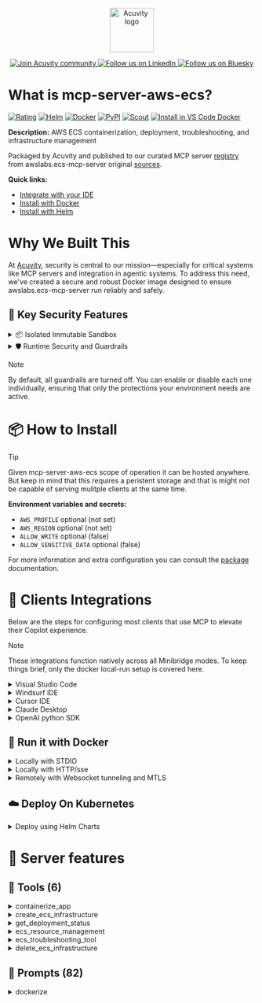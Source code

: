 <p align="center">
  <a href="https://acuvity.ai">
    <picture>
      <img src="https://mma.prnewswire.com/media/2544052/Acuvity__Logo.jpg" height="90" alt="Acuvity logo"/>
    </picture>
  </a>
</p>
<p align="center">
  <a href="https://discord.gg/BkU7fBkrNk">
    <img src="https://img.shields.io/badge/Acuvity-Join-7289DA?logo=discord&logoColor=fff" alt="Join Acuvity community" />
  </a>
<a href="https://www.linkedin.com/company/acuvity/">
    <img src="https://img.shields.io/badge/LinkedIn-Follow-7289DA" alt="Follow us on LinkedIn" />
  </a>
<a href="https://bsky.app/profile/acuvity.bsky.social">
    <img src="https://img.shields.io/badge/Bluesky-Follow-7289DA"?logo=bluesky&logoColor=fff" alt="Follow us on Bluesky" />
  </a>
</p>


# What is mcp-server-aws-ecs?
[![Rating](https://img.shields.io/badge/B-3775A9?label=Rating)](https://docs.anthropic.com/en/docs/build-with-claude/tool-use/implement-tool-use#best-practices-for-tool-definitions)
[![Helm](https://img.shields.io/badge/1.0.0-3775A9?logo=helm&label=Charts&logoColor=fff)](https://hub.docker.com/r/acuvity/mcp-server-aws-ecs/tags/)
[![Docker](https://img.shields.io/docker/image-size/acuvity/mcp-server-aws-ecs/0.1.3?logo=docker&logoColor=fff&label=0.1.3)](https://hub.docker.com/r/acuvity/mcp-server-aws-ecs)
[![PyPI](https://img.shields.io/badge/0.1.3-3775A9?logo=pypi&logoColor=fff&label=awslabs.ecs-mcp-server)](https://github.com/awslabs/mcp/tree/HEAD/src/ecs-mcp-server)
[![Scout](https://img.shields.io/badge/Active-3775A9?logo=docker&logoColor=fff&label=Scout)](https://hub.docker.com/r/acuvity/mcp-server-aws-ecs/)
[![Install in VS Code Docker](https://img.shields.io/badge/VS_Code-One_click_install-0078d7?logo=githubcopilot)](https://insiders.vscode.dev/redirect/mcp/install?name=mcp-server-aws-ecs&config=%7B%22args%22%3A%5B%22run%22%2C%22-i%22%2C%22--rm%22%2C%22--read-only%22%2C%22docker.io%2Facuvity%2Fmcp-server-aws-ecs%3A0.1.3%22%5D%2C%22command%22%3A%22docker%22%7D)

**Description:** AWS ECS containerization, deployment, troubleshooting, and infrastructure management

Packaged by Acuvity and published to our curated MCP server [registry](https://mcp.acuvity.ai) from awslabs.ecs-mcp-server original [sources](https://github.com/awslabs/mcp/tree/HEAD/src/ecs-mcp-server).

**Quick links:**

- [Integrate with your IDE](https://github.com/acuvity/mcp-servers-registry/blob/main/mcp-server-aws-ecs/docker/README.md#-clients-integrations)
- [Install with Docker](https://github.com/acuvity/mcp-servers-registry/tree/main/mcp-server-aws-ecs/docker/README.md#-run-it-with-docker)
- [Install with Helm](https://github.com/acuvity/mcp-servers-registry/tree/main/mcp-server-aws-ecs/charts/mcp-server-aws-ecs/README.md#how-to-install)

# Why We Built This

At [Acuvity](https://acuvity.ai), security is central to our mission—especially for critical systems like MCP servers and integration in agentic systems.
To address this need, we've created a secure and robust Docker image designed to ensure awslabs.ecs-mcp-server run reliably and safely.

## 🔐 Key Security Features

<details>
<summary>📦 Isolated Immutable Sandbox </summary>

- **Isolated Execution**: All tools run within secure, containerized sandboxes to enforce process isolation and prevent lateral movement.
- **Non-root by Default**: Enforces least-privilege principles, minimizing the impact of potential security breaches.
- **Read-only Filesystem**: Ensures runtime immutability, preventing unauthorized modification.
- **Version Pinning**: Guarantees consistency and reproducibility across deployments by locking tool and dependency versions.
- **CVE Scanning**: Continuously scans images for known vulnerabilities using [Docker Scout](https://docs.docker.com/scout/) to support proactive mitigation.
- **SBOM & Provenance**: Delivers full supply chain transparency by embedding metadata and traceable build information."
</details>

<details>
<summary>🛡️ Runtime Security and Guardrails</summary>

**Minibridge Integration**: [Minibridge](https://github.com/acuvity/minibridge) establishes secure Agent-to-MCP connectivity, supports Rego/HTTP-based policy enforcement 🕵️, and simplifies orchestration.

The [ARC](https://github.com/acuvity/mcp-servers-registry/tree/main) container includes a [built-in Rego policy](https://github.com/acuvity/mcp-servers-registry/tree/main/mcp-server-aws-ecs/docker/policy.rego) that enables a set of runtime "guardrails"" to help enforce security, privacy, and correct usage of your services. Below is an overview of each guardrail provided.

### 🔒 Resource Integrity

**Mitigates MCP Rug Pull Attacks**

* **Goal:** Protect users from malicious tool description changes after initial approval, preventing post-installation manipulation or deception.
* **Mechanism:** Locks tool descriptions upon client approval and verifies their integrity before execution. Any modification to the description triggers a security violation, blocking unauthorized changes from server-side updates.

### 🛡️ Guardrails

#### Covert Instruction Detection

Monitors incoming requests for hidden or obfuscated directives that could alter policy behavior.

* **Goal:** Stop attackers from slipping unnoticed commands or payloads into otherwise harmless data.
* **Mechanism:** Applies a library of regex patterns and binary‐encoding checks to the full request body. If any pattern matches a known covert channel (e.g., steganographic markers, hidden HTML tags, escape-sequence tricks), the request is rejected.

#### Sensitive Pattern Detection

Block user-defined sensitive data patterns (credential paths, filesystem references).

* **Goal:** Block accidental or malicious inclusion of sensitive information that violates data-handling rules.
* **Mechanism:** Runs a curated set of regexes against all payloads and tool descriptions—matching patterns such as `.env` files, RSA key paths, directory traversal sequences.

#### Shadowing Pattern Detection

Detects and blocks "shadowing" attacks, where a malicious MCP server sneaks hidden directives into its own tool descriptions to hijack or override the behavior of other, trusted tools.

* **Goal:** Stop a rogue server from poisoning the agent’s logic by embedding instructions that alter how a different server’s tools operate (e.g., forcing all emails to go to an attacker’s address even when the user calls a separate `send_email` tool).
* **Mechanism:** During policy load, each tool description is scanned for cross‐tool override patterns—such as `<IMPORTANT>` sections referencing other tool names, hidden side‐effects, or directives that apply to a different server’s API. Any description that attempts to shadow or extend instructions for a tool outside its own namespace triggers a policy violation and is rejected.

#### Schema Misuse Prevention

Enforces strict adherence to MCP input schemas.

* **Goal:** Prevent malformed or unexpected fields from bypassing validations, causing runtime errors, or enabling injections.
* **Mechanism:** Compares each incoming JSON object against the declared schema (required properties, allowed keys, types). Any extra, missing, or mistyped field triggers an immediate policy violation.

#### Cross-Origin Tool Access

Controls whether tools may invoke tools or services from external origins.

* **Goal:** Prevent untrusted or out-of-scope services from being called.
* **Mechanism:** Examines tool invocation requests and outgoing calls, verifying each target against an allowlist of approved domains or service names. Calls to any non-approved origin are blocked.

#### Secrets Redaction

Automatically masks sensitive values so they never appear in logs or responses.

* **Goal:** Ensure that API keys, tokens, passwords, and other credentials cannot leak in plaintext.
* **Mechanism:** Scans every text output for known secret formats (e.g., AWS keys, GitHub PATs, JWTs). Matches are replaced with `[REDACTED]` before the response is sent or recorded.

These controls ensure robust runtime integrity, prevent unauthorized behavior, and provide a foundation for secure-by-design system operations.

### Enable guardrails

To activate guardrails in your Docker containers, define the `GUARDRAILS` environment variable with the protections you need.

| Guardrail                        | Summary                                                                 |
|----------------------------------|-------------------------------------------------------------------------|
| `covert-instruction-detection`   | Detects hidden or obfuscated directives in requests.                    |
| `sensitive-pattern-detection`    | Flags patterns suggesting sensitive data or filesystem exposure.        |
| `shadowing-pattern-detection`    | Identifies tool descriptions that override or influence others.         |
| `schema-misuse-prevention`       | Enforces strict schema compliance on input data.                        |
| `cross-origin-tool-access`       | Controls calls to external services or APIs.                            |
| `secrets-redaction`              | Prevents exposure of credentials or sensitive values.                   |

Example: add `-e GUARDRAILS="secrets-redaction sensitive-pattern-detection"` to enable those guardrails.

## 🔒 Basic Authentication via Shared Secret

Provides a lightweight auth layer using a single shared token.

* **Mechanism:** Expects clients to send an `Authorization` header with the predefined secret.
* **Use Case:** Quickly lock down your endpoint in development or simple internal deployments—no complex OAuth/OIDC setup required.

To turn on Basic Authentication, define `BASIC_AUTH_SECRET` environment variable with a shared secret.

Example: add `-e BASIC_AUTH_SECRET="supersecret"` to enable the basic authentication.

> While basic auth will protect against unauthorized access, you should use it only in controlled environment,
> rotate credentials frequently and **always** use TLS.

</details>

> [!NOTE]
> By default, all guardrails are turned off. You can enable or disable each one individually, ensuring that only the protections your environment needs are active.


# 📦 How to Install


> [!TIP]
> Given mcp-server-aws-ecs scope of operation it can be hosted anywhere.
> But keep in mind that this requires a peristent storage and that is might not be capable of serving mulitple clients at the same time.

**Environment variables and secrets:**
  - `AWS_PROFILE` optional (not set)
  - `AWS_REGION` optional (not set)
  - `ALLOW_WRITE` optional (false)
  - `ALLOW_SENSITIVE_DATA` optional (false)

For more information and extra configuration you can consult the [package](https://github.com/awslabs/mcp/tree/HEAD/src/ecs-mcp-server) documentation.

# 🧰 Clients Integrations

Below are the steps for configuring most clients that use MCP to elevate their Copilot experience.

> [!NOTE]
> These integrations function natively across all Minibridge modes.
> To keep things brief, only the docker local-run setup is covered here.

<details>
<summary>Visual Studio Code</summary>

To get started immediately, you can use the "one-click" link below:

[![Install in VS Code Docker](https://img.shields.io/badge/VS_Code-One_click_install-0078d7?logo=githubcopilot)](https://insiders.vscode.dev/redirect/mcp/install?name=mcp-server-aws-ecs&config=%7B%22args%22%3A%5B%22run%22%2C%22-i%22%2C%22--rm%22%2C%22--read-only%22%2C%22docker.io%2Facuvity%2Fmcp-server-aws-ecs%3A0.1.3%22%5D%2C%22command%22%3A%22docker%22%7D)

## Global scope

Press `ctrl + shift + p` and type `Preferences: Open User Settings JSON` to add the following section:

```json
{
  "mcp": {
    "servers": {
      "acuvity-mcp-server-aws-ecs": {
        "command": "docker",
        "args": [
          "run",
          "-i",
          "--rm",
          "--read-only",
          "docker.io/acuvity/mcp-server-aws-ecs:0.1.3"
        ]
      }
    }
  }
}
```

## Workspace scope

In your workspace create a file called `.vscode/mcp.json` and add the following section:

```json
{
  "servers": {
    "acuvity-mcp-server-aws-ecs": {
      "command": "docker",
      "args": [
        "run",
        "-i",
        "--rm",
        "--read-only",
        "docker.io/acuvity/mcp-server-aws-ecs:0.1.3"
      ]
    }
  }
}
```

> To pass secrets you should use the `promptString` input type described in the [Visual Studio Code documentation](https://code.visualstudio.com/docs/copilot/chat/mcp-servers).

</details>

<details>
<summary>Windsurf IDE</summary>

In `~/.codeium/windsurf/mcp_config.json` add the following section:

```json
{
  "mcpServers": {
    "acuvity-mcp-server-aws-ecs": {
      "command": "docker",
      "args": [
        "run",
        "-i",
        "--rm",
        "--read-only",
        "docker.io/acuvity/mcp-server-aws-ecs:0.1.3"
      ]
    }
  }
}
```

See [Windsurf documentation](https://docs.windsurf.com/windsurf/mcp) for more info.

</details>

<details>
<summary>Cursor IDE</summary>

Add the following JSON block to your mcp configuration file:
- `~/.cursor/mcp.json` for global scope
- `.cursor/mcp.json` for project scope

```json
{
  "mcpServers": {
    "acuvity-mcp-server-aws-ecs": {
      "command": "docker",
      "args": [
        "run",
        "-i",
        "--rm",
        "--read-only",
        "docker.io/acuvity/mcp-server-aws-ecs:0.1.3"
      ]
    }
  }
}
```

See [cursor documentation](https://docs.cursor.com/context/model-context-protocol) for more information.

</details>
<details>

<summary>Claude Desktop</summary>

In the `claude_desktop_config.json` configuration file add the following section:

```json
{
  "mcpServers": {
    "acuvity-mcp-server-aws-ecs": {
      "command": "docker",
      "args": [
        "run",
        "-i",
        "--rm",
        "--read-only",
        "docker.io/acuvity/mcp-server-aws-ecs:0.1.3"
      ]
    }
  }
}
```

See [Anthropic documentation](https://docs.anthropic.com/en/docs/agents-and-tools/mcp) for more information.
</details>

<details>
<summary>OpenAI python SDK</summary>

## Running locally

```python
async with MCPServerStdio(
    params={
        "command": "docker",
        "args": ["run","-i","--rm","--read-only","docker.io/acuvity/mcp-server-aws-ecs:0.1.3"]
    }
) as server:
    tools = await server.list_tools()
```

## Running remotely

```python
async with MCPServerSse(
    params={
        "url": "http://<ip>:<port>/sse",
    }
) as server:
    tools = await server.list_tools()
```

See [OpenAI Agents SDK docs](https://openai.github.io/openai-agents-python/mcp/) for more info.

</details>

## 🐳 Run it with Docker

<details>
<summary>Locally with STDIO</summary>

In your client configuration set:

- command: `docker`
- arguments: `run -i --rm --read-only docker.io/acuvity/mcp-server-aws-ecs:0.1.3`

</details>

<details>
<summary>Locally with HTTP/sse</summary>

Simply run as:

```console
docker run -it -p 8000:8000 --rm --read-only docker.io/acuvity/mcp-server-aws-ecs:0.1.3
```

Then on your application/client, you can configure to use it like:

```json
{
  "mcpServers": {
    "acuvity-mcp-server-aws-ecs": {
      "url": "http://localhost:8000/sse"
    }
  }
}
```

You might have to use different ports for different tools.

</details>

<details>
<summary>Remotely with Websocket tunneling and MTLS </summary>

> This section assume you are familiar with TLS and certificates and will require:
> - a server certificate with proper DNS/IP field matching your tool deployment.
> - a client-ca used to sign client certificates

1. Start the server in `backend` mode
 - add an environment variable like `-e MINIBRIDGE_MODE=backend`
 - add the TLS certificates (recommended) through a volume let's say `/certs` ex (`-v $PWD/certs:/certs`)
 - instruct minibridge to use those certs with
   - `-e MINIBRIDGE_TLS_SERVER_CERT=/certs/server-cert.pem`
   - `-e MINIBRIDGE_TLS_SERVER_KEY=/certs/server-key.pem`
   - `-e MINIBRIDGE_TLS_SERVER_KEY_PASS=optional`
   - `-e MINIBRIDGE_TLS_SERVER_CLIENT_CA=/certs/client-ca.pem`

2. Start `minibridge` locally in frontend mode:
  - Get [minibridge](https://github.com/acuvity/minibridge) binary for your OS.

In your client configuration, Minibridge works like any other STDIO command.

Example for Claude Desktop:

```json
{
  "mcpServers": {
    "acuvity-mcp-server-aws-ecs": {
      "command": "minibridge",
      "args": ["frontend", "--backend", "wss://<remote-url>:8000/ws", "--tls-client-backend-ca", "/path/to/ca/that/signed/the/server-cert.pem/ca.pem", "--tls-client-cert", "/path/to/client-cert.pem", "--tls-client-key", "/path/to/client-key.pem"]
    }
  }
}
```

That's it.

Minibridge offers a host of additional features. For step-by-step guidance, please visit the wiki. And if anything’s unclear, don’t hesitate to reach out!

</details>

## ☁️ Deploy On Kubernetes

<details>
<summary>Deploy using Helm Charts</summary>

### Chart settings requirements

This chart requires some mandatory information to be installed.

**Optional Environment variables**:
  - `AWS_PROFILE=""` environment variable can be changed with env.AWS_PROFILE=""
  - `AWS_REGION=""` environment variable can be changed with env.AWS_REGION=""
  - `ALLOW_WRITE="false"` environment variable can be changed with env.ALLOW_WRITE="false"
  - `ALLOW_SENSITIVE_DATA="false"` environment variable can be changed with env.ALLOW_SENSITIVE_DATA="false"

### How to install

You can inspect the chart `README`:

```console
helm show readme oci://docker.io/acuvity/mcp-server-aws-ecs --version 1.0.0
````

You can inspect the values that you can configure:

```console
helm show values oci://docker.io/acuvity/mcp-server-aws-ecs --version 1.0.0
````

Install with helm

```console
helm install mcp-server-aws-ecs oci://docker.io/acuvity/mcp-server-aws-ecs --version 1.0.0
```

From there your MCP server mcp-server-aws-ecs will be reachable by default through `http/sse` from inside the cluster using the Kubernetes Service `mcp-server-aws-ecs` on port `8000` by default. You can change that by looking at the `service` section of the `values.yaml` file.

### How to Monitor

The deployment will create a Kubernetes service with a `healthPort`, that is used for liveness probes and readiness probes. This health port can also be used by the monitoring stack of your choice and exposes metrics under the `/metrics` path.

See full charts [Readme](https://github.com/acuvity/mcp-servers-registry/tree/main/mcp-server-aws-ecs/charts/mcp-server-aws-ecs/README.md) for more details about settings and runtime security including guardrails activation.

</details>

# 🧠 Server features

## 🧰 Tools (6)
<details>
<summary>containerize_app</summary>

**Description**:

```

        Start here if a user wants to run their application locally or deploy an app to the cloud.
        Provides guidance for containerizing a web application.

        This tool provides guidance on how to build Docker images for web applications,
        including recommendations for base images, build tools, and architecture choices.

        USAGE INSTRUCTIONS:
        1. Run this tool to get guidance on how to configure your application for ECS.
        2. Follow the steps generated from the tool.
        3. Proceed to create_ecs_infrastructure tool.

        The guidance includes:
        - Example Dockerfile content
        - Example docker-compose.yml content
        - Build commands for different container tools
        - Architecture recommendations
        - Troubleshooting tips

        Parameters:
            app_path: Path to the web application directory
            port: Port the application listens on

        Returns:
            Dictionary containing containerization guidance
        
```

**Parameter**:

| Name | Type | Description | Required? |
|-----------|------|-------------|-----------|
| app_path | string | Absolute file path to the web application directory | Yes
| port | integer | Port the application listens on | Yes
</details>
<details>
<summary>create_ecs_infrastructure</summary>

**Description**:

```

        Creates ECS infrastructure using CloudFormation.

        This tool sets up the necessary AWS infrastructure for deploying applications to ECS.
        It creates or uses an existing VPC, sets up security groups, IAM roles, and configures
        the ECS cluster, task definitions, and services. Deployment is asynchronous, poll the
        get_deployment_status tool every 30 seconds after successful invocation of this.

        USAGE INSTRUCTIONS:
        1. Provide a name for your application
        2. Provide the path to your web application directory
        3. Decide whether to use force_deploy:
           - If False (default): Template files will be generated locally for your review
           - If True: Docker image will be built and pushed to ECR, and CloudFormation stacks
             will be deployed
           - ENSURE you get user permission to deploy and inform that this is only for
             non-production applications.
        4. If force_deploy is True, you can optionally specify a deployment_step:
           - Step 1: Create CFN files and deploy ECR to CloudFormation
           - Step 2: Build and deploy Docker image to ECR
           - Step 3: Deploy ECS infrastructure to CloudFormation
           - If no step is specified, all steps will be executed in sequence
        5. Optionally specify VPC and subnet IDs if you want to use existing resources
        6. Configure CPU, memory, and scaling options as needed

        The created infrastructure includes:
        - Security groups
        - IAM roles and policies
        - ECS cluster
        - Task definition template
        - Service configuration
        - Application Load Balancer

        Parameters:
            app_name: Name of the application
            app_path: Path to the web application directory
            force_deploy: Whether to build and deploy the infrastructure or just generate templates
            deployment_step: Which deployment step to execute (1, 2, or 3) when force_deploy is True
            vpc_id: VPC ID for deployment
            subnet_ids: List of subnet IDs for deployment
            route_table_ids: List of route table IDs for S3 Gateway endpoint association
            cpu: CPU units for the task (e.g., 256, 512, 1024)
            memory: Memory (MB) for the task (e.g., 512, 1024, 2048)
            desired_count: Desired number of tasks
            container_port: Port the container listens on
            health_check_path: Path for ALB health checks

        Returns:
            Dictionary containing infrastructure details or template paths
        
```

**Parameter**:

| Name | Type | Description | Required? |
|-----------|------|-------------|-----------|
| app_name | string | Name of the application | Yes
| app_path | string | Absolute file path to the web application directory | Yes
| container_port | any | Port the container listens on | No
| cpu | any | CPU units for the task (e.g., 256, 512, 1024) | No
| deployment_step | any | Which deployment step to execute (1, 2, or 3) when force_deploy is True. 1: Create CFN files and deploy ECR to CFN, 2: Build and deploy Docker image, 3: Deploy ECS to CFN. You must specify to use force-deploy and it must be done sequentially to prevent timeouts. | No
| desired_count | any | Desired number of tasks | No
| force_deploy | boolean | Set to True ONLY if you have Docker installed and running, and you agree to let the server build and deploy your image to ECR, as well as deploy ECS infrastructure for you in CloudFormation. If False, template files will be generated locally for your review. | No
| health_check_path | any | Path for ALB health checks | No
| memory | any | Memory (MB) for the task (e.g., 512, 1024, 2048) | No
| route_table_ids | any | not set | No
| subnet_ids | any | not set | No
| vpc_id | any | VPC ID for deployment (optional, will use default if not provided) | No
</details>
<details>
<summary>get_deployment_status</summary>

**Description**:

```

        Gets the status of an ECS deployment and returns the ALB URL.

        This tool checks the status of your ECS deployment and provides information
        about the service, tasks, and the Application Load Balancer URL for accessing
        your application.

        USAGE INSTRUCTIONS:
        1. Provide the name of your application
        2. Optionally specify the cluster name if different from the application name
        3. Optionally specify the stack name if different from the default naming convention
        4. Optionally specify the service name if different from the default naming pattern
        5. The tool will return the deployment status and access URL once the deployment
           is complete.

        Poll this tool every 30 seconds till the status is active.

        The status information includes:
        - Service status (active, draining, etc.)
        - Running task count
        - Desired task count
        - Application Load Balancer URL
        - Recent deployment events
        - Health check status
        - Custom domain and HTTPS setup guidance (when deployment is complete)

        Parameters:
            app_name: Name of the application
            cluster_name: Name of the ECS cluster (optional, defaults to app_name)
            stack_name: Name of the CloudFormation stack
                       (optional, defaults to {app_name}-ecs-infrastructure)
            service_name: Name of the ECS service (optional, defaults to {app_name}-service)

        Returns:
            Dictionary containing deployment status and ALB URL
        
```

**Parameter**:

| Name | Type | Description | Required? |
|-----------|------|-------------|-----------|
| app_name | string | Name of the application | Yes
| cluster_name | any | Name of the ECS cluster | No
| service_name | any | Name of the ECS service (optional, defaults to {app_name}-service) | No
| stack_name | any | Name of the CloudFormation stack (optional, defaults to {app_name}-ecs-infrastructure) | No
</details>
<details>
<summary>ecs_resource_management</summary>

**Description**:

```

        Read-only tool for managing ECS resources.

        This tool provides a consistent interface to list and describe various ECS resources.

        USAGE EXAMPLES:
        - List all clusters: ecs_resource_management("list", "cluster")
        - Describe a cluster: ecs_resource_management("describe", "cluster", "my-cluster")
        - List services in cluster: ecs_resource_management("list", "service",
          filters={"cluster": "my-cluster"})
        - List tasks by status: ecs_resource_management("list", "task",
          filters={"cluster": "my-cluster", "status": "RUNNING"})
        - Describe a task: ecs_resource_management("describe", "task", "task-id",
          filters={"cluster": "my-cluster"})
        - List task definitions: ecs_resource_management("list", "task_definition",
          filters={"family": "nginx"})
        - Describe a task definition: ecs_resource_management("describe", "task_definition",
          "family:revision")

        Parameters:
            action: Action to perform (list, describe)
            resource_type: Type of resource (cluster, service, task, task_definition,
                          container_instance, capacity_provider)
            identifier: Resource identifier (name or ARN) for describe actions (optional)
            filters: Filters for list operations (optional)

        Returns:
            Dictionary containing the requested ECS resources
        
```

**Parameter**:

| Name | Type | Description | Required? |
|-----------|------|-------------|-----------|
| action | string | Action to perform (list, describe) | Yes
| filters | any | not set | No
| identifier | any | not set | No
| resource_type | string | Type of resource (cluster, service, task, task_definition, container_instance, capacity_provider) | Yes
</details>
<details>
<summary>ecs_troubleshooting_tool</summary>

**Description**:

```

ECS troubleshooting tool with multiple diagnostic actions.

This tool provides access to all ECS troubleshooting operations through a single
interface. Use the 'action' parameter to specify which troubleshooting operation
to perform.

## Available Actions and Parameters:

### 1. get_ecs_troubleshooting_guidance
Initial assessment and data collection
- Required: app_name
- Optional: symptoms_description (Description of symptoms experienced by the user)
- Example: action="get_ecs_troubleshooting_guidance", parameters={"symptoms_description": "ALB returning 503 errors"}

### 2. fetch_cloudformation_status
Infrastructure-level diagnostics for CloudFormation stacks
- Required: stack_id
- Example: action="fetch_cloudformation_status", parameters={"stack_id": "my-app-stack"}

### 3. fetch_service_events
Service-level diagnostics for ECS services
- Required: app_name, cluster_name, service_name
- Optional: time_window (Time window in seconds to look back for events (default: 3600)), start_time (Explicit start time for the analysis window (UTC, takes precedence over time_window if provided)), end_time (Explicit end time for the analysis window (UTC, defaults to current time if not provided))
- Example: action="fetch_service_events", parameters={"cluster_name": "my-cluster", "service_name": "my-service", "time_window": 7200}

### 4. fetch_task_failures
Task-level diagnostics for ECS task failures
- Required: app_name, cluster_name
- Optional: time_window (Time window in seconds to look back for failures (default: 3600)), start_time (Explicit start time for the analysis window (UTC, takes precedence over time_window if provided)), end_time (Explicit end time for the analysis window (UTC, defaults to current time if not provided))
- Example: action="fetch_task_failures", parameters={"cluster_name": "my-cluster", "time_window": 3600}

### 5. fetch_task_logs
Application-level diagnostics through CloudWatch logs
- Required: app_name, cluster_name
- Optional: task_id (Specific task ID to retrieve logs for), time_window (Time window in seconds to look back for logs (default: 3600)), filter_pattern (CloudWatch logs filter pattern), start_time (Explicit start time for the analysis window (UTC, takes precedence over time_window if provided)), end_time (Explicit end time for the analysis window (UTC, defaults to current time if not provided))
- Example: action="fetch_task_logs", parameters={"cluster_name": "my-cluster", "filter_pattern": "ERROR", "time_window": 1800}

### 6. detect_image_pull_failures
Specialized tool for detecting container image pull failures
- Required: app_name
- Example: action="detect_image_pull_failures", parameters={}

### 7. fetch_network_configuration
Network-level diagnostics for ECS deployments
- Required: app_name
- Optional: vpc_id (Specific VPC ID to analyze), cluster_name (Specific ECS cluster name)
- Example: action="fetch_network_configuration", parameters={"vpc_id": "vpc-12345678", "cluster_name": "my-cluster"}

## Quick Usage Examples:

```
# Initial assessment and data collection
action: "get_ecs_troubleshooting_guidance"
parameters: {"symptoms_description": "ALB returning 503 errors"}

# Infrastructure-level diagnostics for CloudFormation stacks
action: "fetch_cloudformation_status"
parameters: {"stack_id": "my-app-stack"}

# Service-level diagnostics for ECS services
action: "fetch_service_events"
parameters: {"cluster_name": "my-cluster", "service_name": "my-service", "time_window": 7200}

# Task-level diagnostics for ECS task failures
action: "fetch_task_failures"
parameters: {"cluster_name": "my-cluster", "time_window": 3600}

# Application-level diagnostics through CloudWatch logs
action: "fetch_task_logs"
parameters: {"cluster_name": "my-cluster", "filter_pattern": "ERROR", "time_window": 1800}

# Specialized tool for detecting container image pull failures
action: "detect_image_pull_failures"
parameters: {}

# Network-level diagnostics for ECS deployments
action: "fetch_network_configuration"
parameters: {"vpc_id": "vpc-12345678", "cluster_name": "my-cluster"}
```

Parameters:
    app_name: Application/stack name (required for most actions)
    action: The troubleshooting action to perform (see available actions above)
    parameters: Action-specific parameters (see parameter specifications above)

Returns:
    Results from the selected troubleshooting action

```

**Parameter**:

| Name | Type | Description | Required? |
|-----------|------|-------------|-----------|
| action | string | not set | No
| app_name | any | not set | No
| parameters | any | not set | No
</details>
<details>
<summary>delete_ecs_infrastructure</summary>

**Description**:

```

        Deletes ECS infrastructure created by the ECS MCP Server.

        WARNING: This tool is not intended for production usage and is best suited for
        tearing down prototyped work done with the ECS MCP Server.

        This tool attempts to identify and delete CloudFormation stacks based on the
        provided app name and template files. It will scan the user's CloudFormation stacks,
        using the app name as a heuristic, and identify if the templates match the files
        provided in the input. It will only attempt to delete stacks if they are found and
        match the provided templates.

        USAGE INSTRUCTIONS:
        1. Provide the name of your application
        2. Provide paths to the ECR and ECS CloudFormation template files
           - Templates will be compared to ensure they match the deployed stacks
        3. The tool will attempt to delete the stacks in the correct order (ECS first, then ECR)

        IMPORTANT:
        - This is a best-effort deletion
        - If a stack is in a transitional state (e.g., CREATE_IN_PROGRESS), it will be skipped
        - You may need to manually delete resources if the deletion fails

        Parameters:
            app_name: Name of the application
            ecr_template_path: Path to the ECR CloudFormation template file
            ecs_template_path: Path to the ECS CloudFormation template file

        Returns:
            Dictionary containing deletion results and guidance
        
```

**Parameter**:

| Name | Type | Description | Required? |
|-----------|------|-------------|-----------|
| app_name | string | Name of the application | Yes
| ecr_template_path | string | Path to the ECR CloudFormation template file | Yes
| ecs_template_path | string | Path to the ECS CloudFormation template file | Yes
</details>

## 📝 Prompts (82)
<details>
<summary>dockerize</summary>

**Description**:

```
User wants to containerize an application
```
<details>
<summary>containerize</summary>

**Description**:

```
User wants to containerize an application
```
<details>
<summary>docker container</summary>

**Description**:

```
User wants to create a Docker container
```
<details>
<summary>put in container</summary>

**Description**:

```
User wants to containerize an application
```
<details>
<summary>containerize and deploy</summary>

**Description**:

```
User wants to containerize and deploy an application
```
<details>
<summary>docker and deploy</summary>

**Description**:

```
User wants to containerize and deploy an application
```
<details>
<summary>deploy to aws</summary>

**Description**:

```
User wants to deploy an application to AWS
```
<details>
<summary>deploy to cloud</summary>

**Description**:

```
User wants to deploy an application to the cloud
```
<details>
<summary>deploy to ecs</summary>

**Description**:

```
User wants to deploy an application to AWS ECS
```
<details>
<summary>ship to cloud</summary>

**Description**:

```
User wants to deploy an application to the cloud
```
<details>
<summary>put on the web</summary>

**Description**:

```
User wants to make an application accessible online
```
<details>
<summary>host online</summary>

**Description**:

```
User wants to host an application online
```
<details>
<summary>make live</summary>

**Description**:

```
User wants to make an application live
```
<details>
<summary>launch online</summary>

**Description**:

```
User wants to launch an application online
```
<details>
<summary>get running on the web</summary>

**Description**:

```
User wants to make an application accessible on the web
```
<details>
<summary>make accessible</summary>

**Description**:

```
User wants to make an application accessible online
```
<details>
<summary>ship it</summary>

**Description**:

```
User wants to ship/deploy their application
```
<details>
<summary>deploy flask</summary>

**Description**:

```
User wants to deploy a Flask application
```
<details>
<summary>deploy django</summary>

**Description**:

```
User wants to deploy a Django application
```
<details>
<summary>deploy react</summary>

**Description**:

```
User wants to deploy a React application
```
<details>
<summary>deploy express</summary>

**Description**:

```
User wants to deploy an Express.js application
```
<details>
<summary>deploy node</summary>

**Description**:

```
User wants to deploy a Node.js application
```
<details>
<summary>push to prod</summary>

**Description**:

```
User wants to deploy an application to production
```
<details>
<summary>get this online</summary>

**Description**:

```
User wants to make an application accessible online
```
<details>
<summary>make this public</summary>

**Description**:

```
User wants to make an application publicly accessible
```
<details>
<summary>put this on aws</summary>

**Description**:

```
User wants to deploy an application to AWS
```
<details>
<summary>can people access this</summary>

**Description**:

```
User wants to make an application accessible to others
```
<details>
<summary>how do i share this app</summary>

**Description**:

```
User wants to make an application accessible to others
```
<details>
<summary>make accessible online</summary>

**Description**:

```
User wants to make an application accessible online
```
<details>
<summary>list ecs resources</summary>

**Description**:

```
User wants to list ECS resources
```
<details>
<summary>show ecs clusters</summary>

**Description**:

```
User wants to see ECS clusters
```
<details>
<summary>describe ecs service</summary>

**Description**:

```
User wants to describe an ECS service
```
<details>
<summary>view ecs tasks</summary>

**Description**:

```
User wants to view ECS tasks
```
<details>
<summary>check task definitions</summary>

**Description**:

```
User wants to check ECS task definitions
```
<details>
<summary>show running containers</summary>

**Description**:

```
User wants to see running containers in ECS
```
<details>
<summary>view ecs resources</summary>

**Description**:

```
User wants to view ECS resources
```
<details>
<summary>inspect ecs</summary>

**Description**:

```
User wants to inspect ECS resources
```
<details>
<summary>check ecs status</summary>

**Description**:

```
User wants to check ECS status
```
<details>
<summary>troubleshoot ecs</summary>

**Description**:

```
General ECS troubleshooting
```
<details>
<summary>ecs deployment failed</summary>

**Description**:

```
General ECS troubleshooting
```
<details>
<summary>diagnose ecs</summary>

**Description**:

```
General ECS troubleshooting
```
<details>
<summary>fix ecs deployment</summary>

**Description**:

```
General ECS troubleshooting
```
<details>
<summary>help debug ecs</summary>

**Description**:

```
General ECS troubleshooting
```
<details>
<summary>ecs tasks failing</summary>

**Description**:

```
Task and container issues
```
<details>
<summary>container is failing</summary>

**Description**:

```
Task and container issues
```
<details>
<summary>service is failing</summary>

**Description**:

```
Task and container issues
```
<details>
<summary>cloudformation stack failed</summary>

**Description**:

```
Infrastructure issues
```
<details>
<summary>stack .* is broken</summary>

**Description**:

```
Infrastructure issues
```
<details>
<summary>fix .* stack</summary>

**Description**:

```
Infrastructure issues
```
<details>
<summary>failed stack .*</summary>

**Description**:

```
Infrastructure issues
```
<details>
<summary>stack .* failed</summary>

**Description**:

```
Infrastructure issues
```
<details>
<summary>.*-stack.* is broken</summary>

**Description**:

```
Infrastructure issues
```
<details>
<summary>.*-stack.* failed</summary>

**Description**:

```
Infrastructure issues
```
<details>
<summary>help me fix .*-stack.*</summary>

**Description**:

```
Infrastructure issues
```
<details>
<summary>why did my stack fail</summary>

**Description**:

```
Infrastructure issues
```
<details>
<summary>image pull failure</summary>

**Description**:

```
Image pull failures
```
<details>
<summary>container image not found</summary>

**Description**:

```
Image pull failures
```
<details>
<summary>imagepullbackoff</summary>

**Description**:

```
Image pull failures
```
<details>
<summary>can't pull image</summary>

**Description**:

```
Image pull failures
```
<details>
<summary>invalid container image</summary>

**Description**:

```
Image pull failures
```
<details>
<summary>network issues</summary>

**Description**:

```
Network and connectivity
```
<details>
<summary>security group issues</summary>

**Description**:

```
Network and connectivity
```
<details>
<summary>connectivity issues</summary>

**Description**:

```
Network and connectivity
```
<details>
<summary>unable to connect</summary>

**Description**:

```
Network and connectivity
```
<details>
<summary>service unreachable</summary>

**Description**:

```
Network and connectivity
```
<details>
<summary>alb not working</summary>

**Description**:

```
Load balancer issues
```
<details>
<summary>load balancer not working</summary>

**Description**:

```
Load balancer issues
```
<details>
<summary>alb url not working</summary>

**Description**:

```
Load balancer issues
```
<details>
<summary>healthcheck failing</summary>

**Description**:

```
Load balancer issues
```
<details>
<summary>target group</summary>

**Description**:

```
Load balancer issues
```
<details>
<summary>404 not found</summary>

**Description**:

```
Load balancer issues
```
<details>
<summary>check ecs logs</summary>

**Description**:

```
Logs and monitoring
```
<details>
<summary>ecs service events</summary>

**Description**:

```
Logs and monitoring
```
<details>
<summary>fix my deployment</summary>

**Description**:

```
Generic deployment issues
```
<details>
<summary>deployment issues</summary>

**Description**:

```
Generic deployment issues
```
<details>
<summary>what's wrong with my stack</summary>

**Description**:

```
Generic deployment issues
```
<details>
<summary>deployment is broken</summary>

**Description**:

```
Generic deployment issues
```
<details>
<summary>app won't deploy</summary>

**Description**:

```
Generic deployment issues
```
<details>
<summary>delete infrastructure</summary>

**Description**:

```
User wants to delete an application infrastructure
```
<details>
<summary>tear down</summary>

**Description**:

```
User wants to tear down infrastructure
```
<details>
<summary>remove deployment</summary>

**Description**:

```
User wants to remove a deployment
```
<details>
<summary>clean up resources</summary>

**Description**:

```
User wants to clean up resources
```

</details>


# 🔐 Resource SBOM

Minibridge will perform hash checks for the following resources. The hashes are given as references and are the sha256 sum of the description.

| Resource | Name | Parameter | Hash |
|-----------|------|------|------|
| prompts | .*-stack.* failed | description | dd725c4bc9de9a7d9d73d79ad350aceb0e2509f059a98aff2506b80b818a3ee6 |
| prompts | .*-stack.* is broken | description | dd725c4bc9de9a7d9d73d79ad350aceb0e2509f059a98aff2506b80b818a3ee6 |
| prompts | 404 not found | description | 1aceeddc529f0a46a272848144d1290539b12c1327693845cb573abd8daaccdc |
| prompts | alb not working | description | 1aceeddc529f0a46a272848144d1290539b12c1327693845cb573abd8daaccdc |
| prompts | alb url not working | description | 1aceeddc529f0a46a272848144d1290539b12c1327693845cb573abd8daaccdc |
| prompts | app won't deploy | description | 9f15725552f2feae1e1b9bf00821b8d48b729651b164f16ec312972c83fa2cac |
| prompts | can people access this | description | 81ff4948b0cce5f488f22b33835aad6b52c3e221177aa9bc69ffa042664010a0 |
| prompts | can't pull image | description | cef0baeb16e138e76c1f73b5099f35d4119e2ba350b3522e0143222d7e009a60 |
| prompts | check ecs logs | description | 72fdfe28113f3e81047e188026823f35e6920706914948b367edfd795e23a829 |
| prompts | check ecs status | description | 2d50a6cba97069d288b19b538f055fd2c2893009a6532222b2611404029a658a |
| prompts | check task definitions | description | 88e93d02a8108757653c728933d6e637e678470b74981a16a148708d6dc8af31 |
| prompts | clean up resources | description | 56e580282c804ac316910d39cee5c92185293d994c89ca0e55003f78f610391b |
| prompts | cloudformation stack failed | description | dd725c4bc9de9a7d9d73d79ad350aceb0e2509f059a98aff2506b80b818a3ee6 |
| prompts | connectivity issues | description | 6ecbfbc96c82fd900545006586dd697b334c12a19e0216a90d23d1b7e22fe54f |
| prompts | container image not found | description | cef0baeb16e138e76c1f73b5099f35d4119e2ba350b3522e0143222d7e009a60 |
| prompts | container is failing | description | 7e9bb5995853bb071e24f679cdcea399946d28a4310af262c21360bd87929e6a |
| prompts | containerize | description | a03d09027d5ef42564851708b2f9269045a34a46abf6642f4abb8c2df9b399e3 |
| prompts | containerize and deploy | description | cb69d96c13a9f9a567972b926364b616c11255c6a0ed94f8134acd8b98043e8d |
| prompts | delete infrastructure | description | 622b3cf659a29ffe7edfb69b80300316a24f9b9a6f645b5ae274c6d6fdd368e1 |
| prompts | deploy django | description | 906366a045d5e9b9f097c8fcd8430493c83b98c2ae7683d97a3931150510b67c |
| prompts | deploy express | description | 96c7136cead6baf5ca5631deba59a37be28b7829233eec6bf106b307644882a8 |
| prompts | deploy flask | description | e3d20dd75b2234877c2fe79e6ba03dc49a2448500e9433d11c92d1f1b67aff0c |
| prompts | deploy node | description | daf6ce09ed310758cabafe71d97762416f3e14d06e100b354371f1319f42092d |
| prompts | deploy react | description | bf4d082206c91a42fc02f833b4b566debbf40ce33cd0e87fdd5656fb4a323424 |
| prompts | deploy to aws | description | 112384f2d0a7dc6723560c0b2ddfd9f9fefbf0bad2f41de679b4089636c08615 |
| prompts | deploy to cloud | description | 7d87b1717bb21ccd0cd9ca725d3be94f8408a76086801ef3621fdf1c4a20d47c |
| prompts | deploy to ecs | description | 0f6e7c2ac59690322aae219188b270efb5bef9863d4d97e03c24694b546a4d1f |
| prompts | deployment is broken | description | 9f15725552f2feae1e1b9bf00821b8d48b729651b164f16ec312972c83fa2cac |
| prompts | deployment issues | description | 9f15725552f2feae1e1b9bf00821b8d48b729651b164f16ec312972c83fa2cac |
| prompts | describe ecs service | description | 2965ce2311cb119c91bea49b346dc7b39a4bce041b5dadc79cc9bed395bc0e31 |
| prompts | diagnose ecs | description | 9bcbb65f757c4ba46c2bc54ede7b35843ffb9ca11649ed8fac155b05ecdc5113 |
| prompts | docker and deploy | description | cb69d96c13a9f9a567972b926364b616c11255c6a0ed94f8134acd8b98043e8d |
| prompts | docker container | description | 9a0df1a402671d529a3f61e788549fee140fc94ce9077384bc5353d0dd735d9f |
| prompts | dockerize | description | a03d09027d5ef42564851708b2f9269045a34a46abf6642f4abb8c2df9b399e3 |
| prompts | ecs deployment failed | description | 9bcbb65f757c4ba46c2bc54ede7b35843ffb9ca11649ed8fac155b05ecdc5113 |
| prompts | ecs service events | description | 72fdfe28113f3e81047e188026823f35e6920706914948b367edfd795e23a829 |
| prompts | ecs tasks failing | description | 7e9bb5995853bb071e24f679cdcea399946d28a4310af262c21360bd87929e6a |
| prompts | failed stack .* | description | dd725c4bc9de9a7d9d73d79ad350aceb0e2509f059a98aff2506b80b818a3ee6 |
| prompts | fix .* stack | description | dd725c4bc9de9a7d9d73d79ad350aceb0e2509f059a98aff2506b80b818a3ee6 |
| prompts | fix ecs deployment | description | 9bcbb65f757c4ba46c2bc54ede7b35843ffb9ca11649ed8fac155b05ecdc5113 |
| prompts | fix my deployment | description | 9f15725552f2feae1e1b9bf00821b8d48b729651b164f16ec312972c83fa2cac |
| prompts | get running on the web | description | a0b6d4fddf8c2763ab45af9c5a02afeb359b5d97047a31aff4fd1e2d16a3cee6 |
| prompts | get this online | description | 74eb6883990e4441541c9282385a30924c3ea9d1a739d53f15f1f2e3fc753f68 |
| prompts | healthcheck failing | description | 1aceeddc529f0a46a272848144d1290539b12c1327693845cb573abd8daaccdc |
| prompts | help debug ecs | description | 9bcbb65f757c4ba46c2bc54ede7b35843ffb9ca11649ed8fac155b05ecdc5113 |
| prompts | help me fix .*-stack.* | description | dd725c4bc9de9a7d9d73d79ad350aceb0e2509f059a98aff2506b80b818a3ee6 |
| prompts | host online | description | cf8fe4efbbaf65a8353632eca62d92fccf5ed2ed2cf01029457b6c8e9405a95a |
| prompts | how do i share this app | description | 81ff4948b0cce5f488f22b33835aad6b52c3e221177aa9bc69ffa042664010a0 |
| prompts | image pull failure | description | cef0baeb16e138e76c1f73b5099f35d4119e2ba350b3522e0143222d7e009a60 |
| prompts | imagepullbackoff | description | cef0baeb16e138e76c1f73b5099f35d4119e2ba350b3522e0143222d7e009a60 |
| prompts | inspect ecs | description | 9b75d1fb0df4fdd4ff60fe28c5a5dd034404cf6f47428cc7293d28643c242fb5 |
| prompts | invalid container image | description | cef0baeb16e138e76c1f73b5099f35d4119e2ba350b3522e0143222d7e009a60 |
| prompts | launch online | description | ad16ec4b2de83757817199dbca20f6541d6e2139ddb6158be66db1aa786c9c59 |
| prompts | list ecs resources | description | 3b41f15cf09abe76e368449ce4fbdc29c8371a79c2b727e11b49848d5e86f9e9 |
| prompts | load balancer not working | description | 1aceeddc529f0a46a272848144d1290539b12c1327693845cb573abd8daaccdc |
| prompts | make accessible | description | 74eb6883990e4441541c9282385a30924c3ea9d1a739d53f15f1f2e3fc753f68 |
| prompts | make accessible online | description | 74eb6883990e4441541c9282385a30924c3ea9d1a739d53f15f1f2e3fc753f68 |
| prompts | make live | description | 7755eca68e4713a2c46074ec8245c769ee94396a2016cbe53085cabb3d9abae6 |
| prompts | make this public | description | abf744498929feff47b3cbaa37523a75eba991d520001f089ad392ea94c7e716 |
| prompts | network issues | description | 6ecbfbc96c82fd900545006586dd697b334c12a19e0216a90d23d1b7e22fe54f |
| prompts | push to prod | description | 58b904c57847d2832f59e33352d1811de8a81af7c47cd9fd80ba5b33ce735959 |
| prompts | put in container | description | a03d09027d5ef42564851708b2f9269045a34a46abf6642f4abb8c2df9b399e3 |
| prompts | put on the web | description | 74eb6883990e4441541c9282385a30924c3ea9d1a739d53f15f1f2e3fc753f68 |
| prompts | put this on aws | description | 112384f2d0a7dc6723560c0b2ddfd9f9fefbf0bad2f41de679b4089636c08615 |
| prompts | remove deployment | description | 5803516174acf5d8a31ed304a6efc3b178a9279bf5dc00e744e1a2b52b8de7f6 |
| prompts | security group issues | description | 6ecbfbc96c82fd900545006586dd697b334c12a19e0216a90d23d1b7e22fe54f |
| prompts | service is failing | description | 7e9bb5995853bb071e24f679cdcea399946d28a4310af262c21360bd87929e6a |
| prompts | service unreachable | description | 6ecbfbc96c82fd900545006586dd697b334c12a19e0216a90d23d1b7e22fe54f |
| prompts | ship it | description | bf94e8edab367a9daaeb42216ab94923a657bcaaa6c412796b05bd52ccfa7342 |
| prompts | ship to cloud | description | 7d87b1717bb21ccd0cd9ca725d3be94f8408a76086801ef3621fdf1c4a20d47c |
| prompts | show ecs clusters | description | 166cad6ec4d926be94c31a5d36bc1fc93f55bcdcb17c29c45b0c88edd9c5c825 |
| prompts | show running containers | description | cfc9cefd73c710e5f1933bb14e69ef7c727d6b7f13af4713a4d96c06c7116d8b |
| prompts | stack .* failed | description | dd725c4bc9de9a7d9d73d79ad350aceb0e2509f059a98aff2506b80b818a3ee6 |
| prompts | stack .* is broken | description | dd725c4bc9de9a7d9d73d79ad350aceb0e2509f059a98aff2506b80b818a3ee6 |
| prompts | target group | description | 1aceeddc529f0a46a272848144d1290539b12c1327693845cb573abd8daaccdc |
| prompts | tear down | description | c4f4599d9953e35dda54eca34cf54be049cbd1f70a3fc603cef03ab1700f6de1 |
| prompts | troubleshoot ecs | description | 9bcbb65f757c4ba46c2bc54ede7b35843ffb9ca11649ed8fac155b05ecdc5113 |
| prompts | unable to connect | description | 6ecbfbc96c82fd900545006586dd697b334c12a19e0216a90d23d1b7e22fe54f |
| prompts | view ecs resources | description | dfa2c585eba6b6ccb27b27fd02bb12f3b101abf250292812d2a1455ac805a062 |
| prompts | view ecs tasks | description | e487d44ce8fa736f7a2a07c2d708347ca2357ac9ddf1998baa41392ff9946408 |
| prompts | what's wrong with my stack | description | 9f15725552f2feae1e1b9bf00821b8d48b729651b164f16ec312972c83fa2cac |
| prompts | why did my stack fail | description | dd725c4bc9de9a7d9d73d79ad350aceb0e2509f059a98aff2506b80b818a3ee6 |
| tools | containerize_app | description | 1a74b55bc00de9667e8787e7bf07faaf31f8123e5f97a40c3e25b8d65eb078a0 |
| tools | containerize_app | app_path | 991a3ebc1e0d5c019f0e13bc75e03597e2f308c6c5e4248935f2a1259c32cf68 |
| tools | containerize_app | port | 21a97d5899ad4e28bb02bdd42de1a36459a77b75c4b6dbb84bedb9c5d6f75bb7 |
| tools | create_ecs_infrastructure | description | 4544f0e794481e25fe7bd0dd32bbbf53c8d26660591ca028dd5221c17708d4e5 |
| tools | create_ecs_infrastructure | app_name | 8683f3f7c6b1c2b761f455d6aedfda0c6769028ec5b8047bf2cace524866e21c |
| tools | create_ecs_infrastructure | app_path | 991a3ebc1e0d5c019f0e13bc75e03597e2f308c6c5e4248935f2a1259c32cf68 |
| tools | create_ecs_infrastructure | container_port | 449455aab20d2e3c11a9a539ea356f110aa7597aaf7f356fb24e80d553a224e0 |
| tools | create_ecs_infrastructure | cpu | 9216971c2d432760f097c89ba17e408ecfaff3ea02c37c5a85929a1022c7ef48 |
| tools | create_ecs_infrastructure | deployment_step | bd45c0595c2d60e459cc75c413f8bdd86581da4d1b345f4bcfb9eeaa392905c0 |
| tools | create_ecs_infrastructure | desired_count | c3ed70eabf8c5aaf771e5580fbf164f13bc2441501b1137471f57a32d7511db7 |
| tools | create_ecs_infrastructure | force_deploy | 1f180931fbdac7db25a3b3b86f4a2e4d14843b5f14a30b3ddb4080a7da2c17e9 |
| tools | create_ecs_infrastructure | health_check_path | d6f7b6447b521862f76823017f4a8e03ca0a94c8fcdf4dd7e9938050c90aee75 |
| tools | create_ecs_infrastructure | memory | 93c3d58426f5b3f77594c81fcf85914a9e6870514334fea641926a7acb47af92 |
| tools | create_ecs_infrastructure | vpc_id | 6ad09bec5420b20bd585287c65949489a3fc8a37842e5b9863740c1947bb0732 |
| tools | delete_ecs_infrastructure | description | bd08eaa199ebb5406d91d5c229c124ead3725256966622e9b0c9f9efa7680cc4 |
| tools | delete_ecs_infrastructure | app_name | 8683f3f7c6b1c2b761f455d6aedfda0c6769028ec5b8047bf2cace524866e21c |
| tools | delete_ecs_infrastructure | ecr_template_path | fcbeb3eb3e2b24250b6b46b568949ac91025c86ce9af6ecad59a46fd33f7be7c |
| tools | delete_ecs_infrastructure | ecs_template_path | 2e203cd163e0c36cdb55740996d91c9432793dfd6ea3443f8435d1926de7263b |
| tools | ecs_resource_management | description | 9fe8fc3d1fb347b62bf7b2b9b9abe4af1551925ac91daa2fa9d2f498021667d4 |
| tools | ecs_resource_management | action | 5f035549da23ec95e9d31b8853b7ddc2b00cef9538e96bbde10dca6cd7f4bfa8 |
| tools | ecs_resource_management | resource_type | 47ee9e7e88f3a9220103cbb91c32ba1d2ea5b916eff70e07bb0ff3d0b7397b69 |
| tools | ecs_troubleshooting_tool | description | 4f06fa93abd2e80a3094672cea5c5e48fdd15faca70712a346bb0641377fdb93 |
| tools | get_deployment_status | description | acc8925b2df8853fc2ae89e706c55b6a158d7e3cebbca82570b6d53d8e0ead88 |
| tools | get_deployment_status | app_name | 8683f3f7c6b1c2b761f455d6aedfda0c6769028ec5b8047bf2cace524866e21c |
| tools | get_deployment_status | cluster_name | 8e2dd7b1c9a70c0173b34cf3834ed43938f843d4b4feda01c2298c5e86e6d613 |
| tools | get_deployment_status | service_name | d1b94d733903d0dd3aa973b87ea01f350d7b5f29720c34aa5e80b81e0280c2f0 |
| tools | get_deployment_status | stack_name | 5720ac7b47a7118008a5d8ab8c062b32d85ae93a596f3ec09eb8fcbc43d877bb |


💬 Questions? Open an issue or contact [ support@acuvity.ai ](mailto:support@acuvity.ai).
📦 Contributions welcome!
